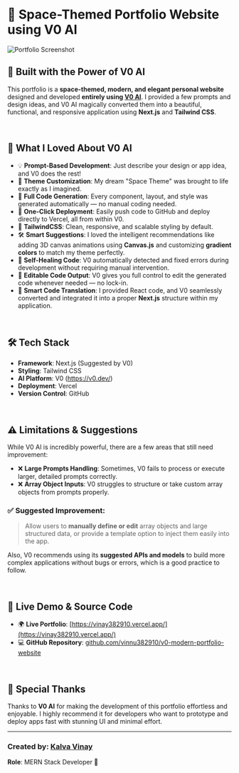 # 🚀 Space-Themed Portfolio Website using V0 AI

![Portfolio Screenshot](https://res.cloudinary.com/dgc9ugux7/image/upload/v1747568227/Kalva_Vinay___MERN_Stack_Developer_-_Google_Chrome_5_18_2025_5_05_40_PM_awa0mr.png)

## 🧠 Built with the Power of V0 AI

This portfolio is a **space-themed, modern, and elegant personal website** designed and developed **entirely using [V0 AI](https://v0.dev/)**. I provided a few prompts and design ideas, and V0 AI magically converted them into a beautiful, functional, and responsive application using **Next.js** and **Tailwind CSS**.

<br />

## 🌟 What I Loved About V0 AI

- 💡 **Prompt-Based Development**: Just describe your design or app idea, and V0 does the rest!
- 🎨 **Theme Customization**: My dream "Space Theme" was brought to life exactly as I imagined.
- 🧩 **Full Code Generation**: Every component, layout, and style was generated automatically — no manual coding needed.
- 🚀 **One-Click Deployment**: Easily push code to GitHub and deploy directly to Vercel, all from within V0.
- 🧠 **TailwindCSS**: Clean, responsive, and scalable styling by default.
- 🛠️ **Smart Suggestions**: I loved the intelligent recommendations like adding 3D canvas animations using **Canvas.js** and customizing **gradient colors** to match my theme perfectly.
- 🔧 **Self-Healing Code**: V0 automatically detected and fixed errors during development without requiring manual intervention.
- 📝 **Editable Code Output**: V0 gives you full control to edit the generated code whenever needed — no lock-in.
- 🔁 **Smart Code Translation**: I provided React code, and V0 seamlessly converted and integrated it into a proper **Next.js** structure within my application.


<br />

## 🛠️ Tech Stack

- **Framework**: Next.js (Suggested by V0)
- **Styling**: Tailwind CSS
- **AI Platform**: V0 (https://v0.dev/)
- **Deployment**: Vercel
- **Version Control**: GitHub

<br />

## ⚠️ Limitations & Suggestions

While V0 AI is incredibly powerful, there are a few areas that still need improvement:

- ❌ **Large Prompts Handling**: Sometimes, V0 fails to process or execute larger, detailed prompts correctly.
- ❌ **Array Object Inputs**: V0 struggles to structure or take custom array objects from prompts properly.
  
### ✅ Suggested Improvement:
> Allow users to **manually define or edit** array objects and large structured data, or provide a template option to inject them easily into the app.

Also, V0 recommends using its **suggested APIs and models** to build more complex applications without bugs or errors, which is a good practice to follow.

<br />

## 🔗 Live Demo & Source Code

- 🌍 **Live Portfolio**: [https://vinay382910.vercel.app/](https://vinay382910.vercel.app/)
- 💻 **GitHub Repository**: [github.com/vinnu382910/v0-modern-portfolio-website](https://github.com/vinnu382910/v0-modern-portfolio-website)

<br />

## 🙌 Special Thanks

Thanks to **V0 AI** for making the development of this portfolio effortless and enjoyable. I highly recommend it for developers who want to prototype and deploy apps fast with stunning UI and minimal effort.

---

### Created by: [Kalva Vinay](https://vinay382910.vercel.app/)  
**Role**: MERN Stack Developer 🚀
